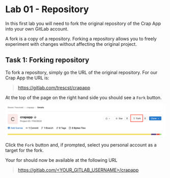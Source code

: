 # Lab 01 - Repository

In this first lab you will need to fork the original repository of the Crap App 
into your own GitLab account.

A fork is a copy of a repository. Forking a repository allows you to freely 
experiment with changes without affecting the original project. 

## Task 1: Forking repository

To fork a repository, simply go the URL of the original repository.  For our 
Crap App the URL is:

> https://gitlab.com/trescst/crapapp

At the top of the page on the right hand side you should see a `Fork` button.

![GitLab fork button](../images/lab01-fork.png)

Click the `Fork` button and, if prompted, select you personal account as a 
target for the fork.

Your for should now be available at the following URL

> [https://gitlab.com/<YOUR_GITLAB_USERNAME>/crapapp](https://gitlab.com/<YOUR_GITLAB_USERNAME>/crapapp)